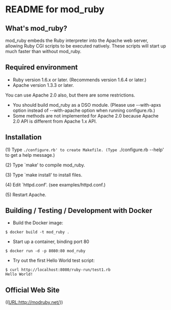 # README for mod_ruby

## What's mod_ruby?

mod_ruby embeds the Ruby interpreter into the Apache web server,
allowing Ruby CGI scripts to be executed natively. These scripts will
start up much faster than without mod_ruby.

## Required environment

* Ruby version 1.6.x or later.
  (Recommends version 1.6.4 or later.)
* Apache version 1.3.3 or later.

You can use Apache 2.0 also, but there are some restrictions.

* You should build mod_ruby as a DSO module. (Please use --with-apxs
  option instead of --with-apache option when running configure.rb.)
* Some methods are not implemented for Apache 2.0 because Apache 2.0
  API is different from Apache 1.x API.

## Installation

(1) Type `./configure.rb' to create Makefile.
    (Type `./configure.rb --help' to get a help message.)

(2) Type `make' to compile mod_ruby.

(3) Type `make install' to install files.

(4) Edit `httpd.conf'. (see examples/httpd.conf.)

(5) Restart Apache.

## Building / Testing / Development with Docker

* Build the Docker image:

```
$ docker build -t mod_ruby .
```

* Start up a container, binding port 80

```
$ docker run -d -p 8080:80 mod_ruby
```

* Try out the first Hello World test script:

```
$ curl http://localhost:8080/ruby-run/test1.rb
Hello World!
```

## Official Web Site

((<URL:http://modruby.net/>))
